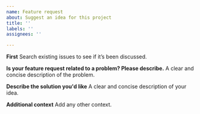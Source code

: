 ```yaml
---
name: Feature request
about: Suggest an idea for this project
title: ''
labels: ''
assignees: ''

---
```


**First**
Search existing issues to see if it’s been discussed.

**Is your feature request related to a problem? Please describe.**
A clear and concise description of the problem.

**Describe the solution you'd like**
A clear and concise description of your idea.

**Additional context**
Add any other context.

